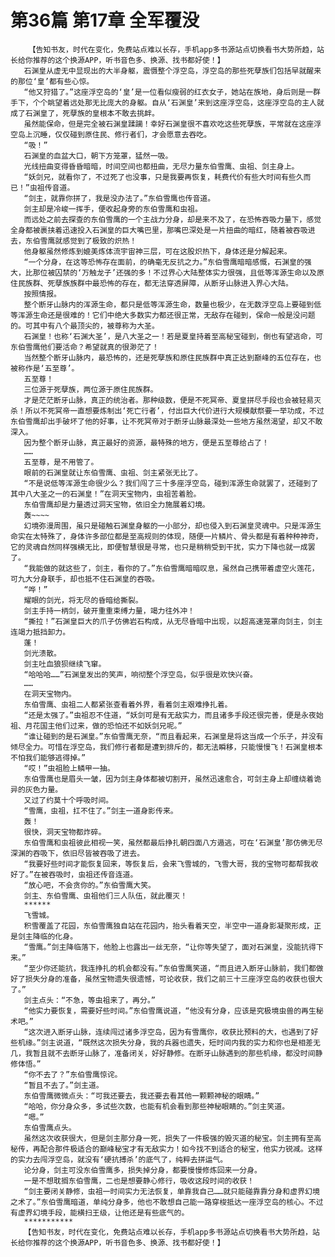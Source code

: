 # 第36篇 第17章 全军覆没
        【告知书友，时代在变化，免费站点难以长存，手机app多书源站点切换看书大势所趋，站长给你推荐的这个换源APP，听书音色多、换源、找书都好使！】
       石渊皇从虚无中显现出的大半身躯，震慑整个浮空岛，浮空岛的那些死孽族们包括早就醒来的那位‘皇’都有些心惊。
       “他又狩猎了。”这座浮空岛的‘皇’是一位看似瘦弱的红衣女子，她站在族地，身后则是一群手下，个个眺望着远处那无比庞大的身躯。自从‘石渊皇’来到这座浮空岛，这座浮空岛的主人就成了石渊皇了，死孽族的皇根本不敢去挑衅。
       虽然能保命，但是完全被石渊皇蹂躏！幸好石渊皇很不喜欢吃这些死孽族，平常就在这座浮空岛上沉睡，仅仅碰到原住民、修行者们，才会愿意去吞吃。
       “吸！”
       石渊皇的血盆大口，朝下方笼罩，猛然一吸。
       光线扭曲变得昏昏暗暗，时间空间也都扭曲，无尽力量东伯雪鹰、虫祖、剑主身上。
       “妖剑兄，就看你了，不过死了也没事，只是我要再恢复，耗费代价有些大时间有些久而已！”虫祖传音道。
       “剑主，就靠你拼了，我是没办法了。”东伯雪鹰也传音道。
       剑主却是冷峻一挥手，便收起身旁的东伯雪鹰和虫祖。
       而远处之前去探查的东伯雪鹰的一个主战力分身，却是来不及了，在恐怖吞吸力量下，感觉全身都被裹挟着迅速投入石渊皇的巨大嘴巴里，那嘴巴深处是一片扭曲的暗红，随着被吞吸进去，东伯雪鹰就感觉到了极致的炽热！
       他身躯虽然修炼到媲美炼体流宇宙神三层，可在这股炽热下，身体还是分解起来。
       “一个分身，在这等恐怖存在面前，的确毫无反抗之力。”东伯雪鹰暗暗感慨，石渊皇的强大，比那位被囚禁的‘万触龙子’还强的多！不过界心大陆整体实力很强，且低等浑源生命以及原住民族群、死孽族族群中最恐怖的存在，都无法穿透屏障，从断牙山脉进入界心大陆。
       按照情报。
       整个断牙山脉内的浑源生命，都只是低等浑源生命，数量也极少，在无数浮空岛上要碰到低等浑源生命还是很难的！它们中绝大多数实力都还很正常，无敌存在碰到，保命一般是没问题的。可其中有八个最顶尖的，被尊称为大圣。
       石渊皇！也称‘石渊大圣’，是八大圣之一！若是夏皇持着至高秘宝碰到，倒也有望逃命，可东伯雪鹰他们要活命？希望就真的很渺茫了！
       当然整个断牙山脉内，最恐怖的，还是死孽族和原住民族群中真正达到巅峰的五位存在，也被称作是‘五至尊’。
       五至尊！
       三位源于死孽族，两位源于原住民族群。
       才是茫茫断牙山脉，真正的统治者。那种级数，便是不死冥帝、夏皇拼尽手段也会被轻易灭杀！所以不死冥帝一直想要炼制出‘死亡行者’，付出巨大代价进行大规模献祭要一举功成，不过东伯雪鹰却出手破坏了他的好事，让不死冥帝对于断牙山脉最深处一些地方虽然渴望，却又不敢深入。
       因为整个断牙山脉，真正最好的资源，最特殊的地方，便是五至尊给占了！
       ……
       五至尊，是不用管了。
       眼前的石渊皇就让东伯雪鹰、虫祖、剑主紧张无比了。
       “不是说低等浑源生命很少么？我们闯了三十多座浮空岛，碰到浑源生命就罢了，还碰到了其中八大圣之一的石渊皇！”在洞天宝物内，虫祖苦着脸。
       东伯雪鹰却是力量透过洞天宝物，依旧全力施展着幻境。
       轰~~~~
       幻境弥漫周围，虽只是碰触石渊皇身躯的一小部分，却也侵入到石渊皇灵魂中。只是浑源生命实在太特殊了，身体许多部位都是至高规则的体现，随便一片鳞片、骨头都是有着种种神奇，它的灵魂自然同样强横无比，即便智慧很是寻常，也只是稍稍受到干扰，实力下降也就一成罢了。
       “我能做的就这些了，剑主，看你的了。”东伯雪鹰暗暗叹息，虽然自己携带着虚空火莲花，可九大分身联手，却也抵不住石渊皇的吞吸。
       “哗！”
       耀眼的剑光，将无尽的昏暗给撕裂。
       剑主手持一柄剑，破开重重束缚力量，竭力往外冲！
       “撕拉！”石渊皇巨大的爪子仿佛岩石构成，从无尽昏暗中出现，以超高速笼罩向剑主，剑主连竭力抵挡卸力。
       蓬！
       剑光溃散。
       剑主吐血狼狈继续飞窜。
       “哈哈哈……”石渊皇发出的笑声，响彻整个浮空岛，似乎很是欢快兴奋。
       ……
       在洞天宝物内。
       东伯雪鹰、虫祖二人都紧张查看着外界，看着剑主艰难挣扎着。
       “还是太强了。”虫祖忍不住道，“妖剑可是有无敌实力，而且诸多手段还很完善，便是永夜始祖、月花国主他们过来，做的恐怕还不如妖剑兄呢。”
       “谁让碰到的是石渊皇。”东伯雪鹰无奈，“而且看起来，石渊皇是将这当成一个乐子，并没有倾尽全力。可惜在浮空岛，我们修行者都是遭到排斥的，都无法瞬移，只能慢慢飞！石渊皇根本不怕我们能够逃得掉。”
       “哎！”虫祖脸上鳞甲一抽。
       东伯雪鹰也是眉头一皱，因为剑主身体都被切割开，虽然迅速愈合，可剑主身上却缠绕着诡异的灰色力量。
       又过了约莫十个呼吸时间。
       “雪鹰，虫祖，扛不住了。”剑主一道身影传来。
       轰！
       很快，洞天宝物都炸碎。
       东伯雪鹰和虫祖彼此相视一笑，虽然都最后挣扎朝四面八方遁逃，可在‘石渊皇’那仿佛无尽深渊的吞吸下，依旧尽皆被吞吸了进去。
       “我要好些时间才能恢复回来，等恢复后，会来飞雪城的，飞雪大哥，我的宝物可都帮我收好了。”在被吞吸时，虫祖还传音连道。
       “放心吧，不会贪你的。”东伯雪鹰大笑。
       剑主、东伯雪鹰、虫祖他们三人队伍，就此覆灭！
       ******
       飞雪城。
       积雪覆盖了花园，东伯雪鹰独自站在花园内，抬头看着天空，半空中一道身影凝聚形成，正是剑主降临的化身。
       “雪鹰。”剑主降临落下，他脸上也露出一丝无奈，“让你等失望了，面对石渊皇，没能抗得下来。”
       “至少你还能抗，我连挣扎的机会都没有。”东伯雪鹰笑道，“而且进入断牙山脉前，我们都做好了损失分身的准备，虽然宝物遗失很遗憾，可论收获，我们之前三十三座浮空岛的收获也很大了。”
       剑主点头：“不急，等虫祖来了，再分。”
       “他实力要恢复，需要好些时间。”东伯雪鹰说道，“他没有分身，应该是究极境虫兽的再生秘术吧。”
       “这次进入断牙山脉，连续闯过诸多浮空岛，因为有雪鹰你，收获比预料的大，也遇到了好些机缘。”剑主说道，“既然这次损失分身，我的兵器也遗失，短时间内我的实力和你也是相差无几，我暂且就不去断牙山脉了，准备闭关，好好静修。在断牙山脉遇到的那些机缘，都没时间静修体悟。”
       “你不去了？”东伯雪鹰惊诧。
       “暂且不去了。”剑主道。
       东伯雪鹰微微点头：“可我还要去，我还要去看其他一颗颗神秘的眼睛。”
       “哈哈，你分身众多，多试些次数，也能有机会看到那些神秘眼睛的。”剑主笑道。
       “嗯。”
       东伯雪鹰点头。
       虽然这次收获很大，但是剑主那分身一死，损失了一件极强的毁灭道的秘宝。剑主拥有至高秘传，再配合那件极适合的巅峰秘宝才有无敌实力！如今找不到适合的秘宝，他实力锐减。这样的实力去闯浮空岛，就没有‘硬抗搏杀’的底气了，纯粹去拼运气。
       论分身，剑主可没东伯雪鹰多，损失掉分身，都要慢慢修炼回来一分身。
       一是不想耽搁东伯雪鹰，二也是想要静心修行，吸收这段时间的收获！
       “剑主要闭关静修，虫祖一时间实力无法恢复，单靠我自己……就只能碰靠靠分身和虚界幻境之术了。”东伯雪鹰暗道，单纯分身多，他也不敢想自己能一路穿梭抵达一座浮空岛的核心。不过有虚界幻境手段，能横扫王级，让他还是有些底气的。
       ***********
       【告知书友，时代在变化，免费站点难以长存，手机app多书源站点切换看书大势所趋，站长给你推荐的这个换源APP，听书音色多、换源、找书都好使！】